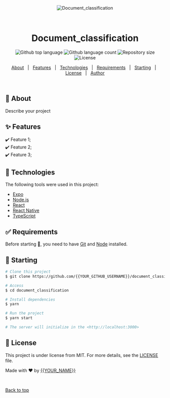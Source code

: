 <div align="center" id="top"> 
  <img src="./.github/app.gif" alt="Document_classification" />

  &#xa0;

  <!-- <a href="https://document_classification.netlify.app">Demo</a> -->
</div>

<h1 align="center">Document_classification</h1>

<p align="center">
  <img alt="Github top language" src="https://img.shields.io/github/languages/top/{{YOUR_GITHUB_USERNAME}}/document_classification?color=56BEB8">

  <img alt="Github language count" src="https://img.shields.io/github/languages/count/{{YOUR_GITHUB_USERNAME}}/document_classification?color=56BEB8">

  <img alt="Repository size" src="https://img.shields.io/github/repo-size/{{YOUR_GITHUB_USERNAME}}/document_classification?color=56BEB8">

  <img alt="License" src="https://img.shields.io/github/license/{{YOUR_GITHUB_USERNAME}}/document_classification?color=56BEB8">

  <!-- <img alt="Github issues" src="https://img.shields.io/github/issues/{{YOUR_GITHUB_USERNAME}}/document_classification?color=56BEB8" /> -->

  <!-- <img alt="Github forks" src="https://img.shields.io/github/forks/{{YOUR_GITHUB_USERNAME}}/document_classification?color=56BEB8" /> -->

  <!-- <img alt="Github stars" src="https://img.shields.io/github/stars/{{YOUR_GITHUB_USERNAME}}/document_classification?color=56BEB8" /> -->
</p>

<!-- Status -->

<!-- <h4 align="center"> 
	🚧  Document_classification 🚀 Under construction...  🚧
</h4> 

<hr> -->

<p align="center">
  <a href="#dart-about">About</a> &#xa0; | &#xa0; 
  <a href="#sparkles-features">Features</a> &#xa0; | &#xa0;
  <a href="#rocket-technologies">Technologies</a> &#xa0; | &#xa0;
  <a href="#white_check_mark-requirements">Requirements</a> &#xa0; | &#xa0;
  <a href="#checkered_flag-starting">Starting</a> &#xa0; | &#xa0;
  <a href="#memo-license">License</a> &#xa0; | &#xa0;
  <a href="https://github.com/{{YOUR_GITHUB_USERNAME}}" target="_blank">Author</a>
</p>

<br>

## :dart: About ##

Describe your project

## :sparkles: Features ##

:heavy_check_mark: Feature 1;\
:heavy_check_mark: Feature 2;\
:heavy_check_mark: Feature 3;

## :rocket: Technologies ##

The following tools were used in this project:

- [Expo](https://expo.io/)
- [Node.js](https://nodejs.org/en/)
- [React](https://pt-br.reactjs.org/)
- [React Native](https://reactnative.dev/)
- [TypeScript](https://www.typescriptlang.org/)

## :white_check_mark: Requirements ##

Before starting :checkered_flag:, you need to have [Git](https://git-scm.com) and [Node](https://nodejs.org/en/) installed.

## :checkered_flag: Starting ##

```bash
# Clone this project
$ git clone https://github.com/{{YOUR_GITHUB_USERNAME}}/document_classification

# Access
$ cd document_classification

# Install dependencies
$ yarn

# Run the project
$ yarn start

# The server will initialize in the <http://localhost:3000>
```

## :memo: License ##

This project is under license from MIT. For more details, see the [LICENSE](LICENSE.md) file.


Made with :heart: by <a href="https://github.com/{{YOUR_GITHUB_USERNAME}}" target="_blank">{{YOUR_NAME}}</a>

&#xa0;

<a href="#top">Back to top</a>
